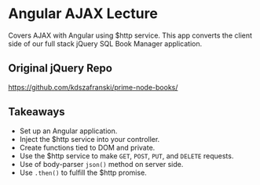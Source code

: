 # Angular AJAX Lecture

Covers AJAX with Angular using $http service. This app converts the client side of our full stack jQuery SQL Book Manager application.

## Original jQuery Repo

https://github.com/kdszafranski/prime-node-books/

## Takeaways

* Set up an Angular application.
* Inject the $http service into your controller.
* Create functions tied to DOM and private.
* Use the $http service to make `GET`, `POST`, `PUT`, and `DELETE` requests.
* Use of body-parser `json()` method on server side.
* Use `.then()` to fulfill the $http promise.
